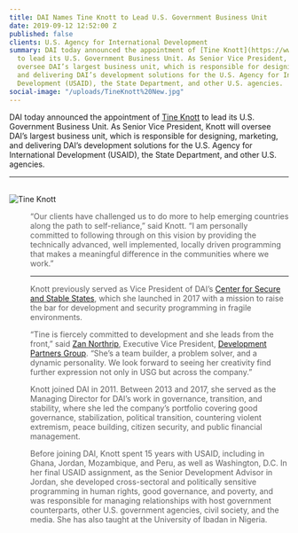 ```yaml
---
title: DAI Names Tine Knott to Lead U.S. Government Business Unit
date: 2019-09-12 12:52:00 Z
published: false
clients: U.S. Agency for International Development
summary: DAI today announced the appointment of [Tine Knott](https://www.dai.com/who-we-are/our-team/tine-knott)
  to lead its U.S. Government Business Unit. As Senior Vice President, Knott will
  oversee DAI’s largest business unit, which is responsible for designing, marketing,
  and delivering DAI’s development solutions for the U.S. Agency for International
  Development (USAID), the State Department, and other U.S. agencies.
social-image: "/uploads/TineKnott%20New.jpg"
---
```


DAI today announced the appointment of [Tine Knott](https://www.dai.com/who-we-are/our-team/tine-knott) to lead its U.S. Government Business Unit. As Senior Vice President, Knott will oversee DAI’s largest business unit, which is responsible for designing, marketing, and delivering DAI’s development solutions for the U.S. Agency for International Development (USAID), the State Department, and other U.S. agencies.

<!--more-->

<hr>
<br>
<img src="/uploads/TineKnott%20New.jpg" alt="Tine Knott" class="float-left">
<blockquote style="margin-bottom: 3rem; border-left: 0px;">“Our clients have challenged us to do more to help emerging countries along the path to self-reliance,” said Knott. “I am personally committed to following through on this vision by providing the technically advanced, well implemented, locally driven programming that makes a meaningful difference in the communities where we work.”
<br>
<hr>

Knott previously served as Vice President of DAI’s [Center for Secure and Stable States](https://www.dai.com/our-work/solutions/fragile-states), which she launched in 2017 with a mission to raise the bar for development and security programming in fragile environments.

“Tine is fiercely committed to development and she leads from the front,” said [Zan Northrip](https://www.dai.com/who-we-are/leadership/zan-northrip), Executive Vice President, [Development Partners Group](https://www.dai.com/news/dai-names-zan-northrip-to-lead-donor-focused-business-group). “She’s a team builder, a problem solver, and a dynamic personality. We look forward to seeing her creativity find further expression not only in USG but across the company.”
 
Knott joined DAI in 2011. Between 2013 and 2017, she served as the Managing Director for DAI’s work in governance, transition, and stability, where she led the company’s portfolio covering good governance, stabilization, political transition, countering violent extremism, peace building, citizen security, and public financial management.
   
Before joining DAI, Knott spent 15 years with USAID, including in Ghana, Jordan, Mozambique, and Peru, as well as Washington, D.C. In her final USAID assignment, as the Senior Development Advisor in Jordan, she developed cross-sectoral and politically sensitive programming in human rights, good governance, and poverty, and was responsible for managing relationships with host government counterparts, other U.S. government agencies, civil society, and the media. She has also taught at the University of Ibadan in Nigeria.
